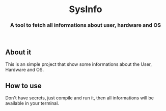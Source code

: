 <div align="center">
    <h1>SysInfo</h1>
    <h3>A tool to fetch all informations about user, hardware and OS </h3>
</div>

</br>

## About it
This is an simple project that show some informations about the User, Hardware and OS. 

## How to use
Don't have secrets, just compile and run it, then all informations will be available in your terminal.
